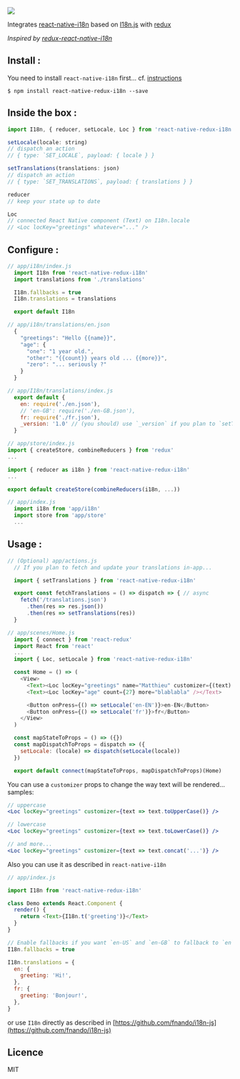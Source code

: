 <p>
  <img src="https://user-images.githubusercontent.com/2217014/32893183-d6b3a0fc-cad8-11e7-82e5-7587345ac9c9.png" />
  </p>

Integrates [react-native-i18n](https://github.com/AlexanderZaytsev/react-native-i18n) based on [I18n.js](https://github.com/fnando/i18n-js) with [redux](https://github.com/reactjs/redux)

_Inspired by [redux-react-native-i18n](https://github.com/derzunov/redux-react-native-i18n)_

## Install :

You need to install `react-native-i18n` first... cf. [instructions](https://github.com/AlexanderZaytsev/react-native-i18n/blob/master/README.md)

```shell
$ npm install react-native-redux-i18n --save
```

## Inside the box :

```javascript
import I18n, { reducer, setLocale, Loc } from 'react-native-redux-i18n'

setLocale(locale: string)
// dispatch an action
// { type: `SET_LOCALE`, payload: { locale } }

setTranslations(translations: json)
// dispatch an action
// { type: `SET_TRANSLATIONS`, payload: { translations } }

reducer
// keep your state up to date

Loc
// connected React Native component (Text) on I18n.locale
// <Loc locKey="greetings" whatever="..." />
```

## Configure :

```javascript
// app/i18n/index.js
  import I18n from 'react-native-redux-i18n'
  import translations from './translations'

  I18n.fallbacks = true
  I18n.translations = translations

  export default I18n

// app/i18n/translations/en.json
  {
    "greetings": "Hello {{name}}",
    "age": {
      "one": "1 year old.",
      "other": "{{count}} years old ... {{more}}",
      "zero": "... seriously ?"
    }
  }

// app/I18n/translations/index.js
  export default {
    en: require('./en.json'),
    // 'en-GB': require('./en-GB.json'),
    fr: require('./fr.json'),
    _version: '1.0' // (you should) use `_version` if you plan to `setTranslations`(update) in-app
  }

// app/store/index.js
import { createStore, combineReducers } from 'redux'
...

import { reducer as i18n } from 'react-native-redux-i18n'
...

export default createStore(combineReducers(i18n, ...))

// app/index.js
  import i18n from 'app/i18n'
  import store from 'app/store'
  ...
```

## Usage :

```javascript
// (Optional) app/actions.js
  // If you plan to fetch and update your translations in-app...

  import { setTranslations } from 'react-native-redux-i18n'

  export const fetchTranslations = () => dispatch => { // async
    fetch('/translations.json')
      .then(res => res.json())
      .then(res => setTranslations(res))
  }

// app/scenes/Home.js
  import { connect } from 'react-redux'
  import React from 'react'
  ...
  import { Loc, setLocale } from 'react-native-redux-i18n'

  const Home = () => (
    <View>
      <Text><Loc locKey="greetings" name="Matthieu" customizer={(text) => text.toUpperCase()} /></Text>
      <Text><Loc locKey="age" count={27} more="blablabla" /></Text>

      <Button onPress={() => setLocale('en-EN')}>en-EN</Button>
      <Button onPress={() => setLocale('fr')}>fr</Button>
    </View>
  )

  const mapStateToProps = () => ({})
  const mapDispatchToProps = dispatch => ({
    setLocale: (locale) => dispatch(setLocale(locale))
  })

  export default connect(mapStateToProps, mapDispatchToProps)(Home)
```

You can use a `customizer` props to change the way text will be rendered... samples:

```jsx
// uppercase
<Loc locKey="greetings" customizer={text => text.toUpperCase()} />
```

```jsx
// lowercase
<Loc locKey="greetings" customizer={text => text.toLowerCase()} />
```

```jsx
// and more...
<Loc locKey="greetings" customizer={text => text.concat('...')} />
```

Also you can use it as described in `react-native-i18n`

```javascript
// app/index.js

import I18n from 'react-native-redux-i18n'

class Demo extends React.Component {
  render() {
    return <Text>{I18n.t('greeting')}</Text>
  }
}

// Enable fallbacks if you want `en-US` and `en-GB` to fallback to `en`
I18n.fallbacks = true

I18n.translations = {
  en: {
    greeting: 'Hi!',
  },
  fr: {
    greeting: 'Bonjour!',
  },
}
```

or use `I18n` directly as described in [https://github.com/fnando/i18n-js](https://github.com/fnando/i18n-js)

## Licence

MIT
